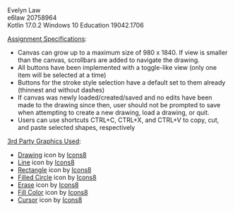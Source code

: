 Evelyn Law  
e6law 20758964  
Kotlin 17.0.2
Windows 10 Education 19042.1706

<u>Assignment Specifications</u>:
* Canvas can grow up to a maximum size of 980 x 1840. If view is smaller than the canvas, scrollbars are added to navigate the drawing. 
* All buttons have been implemented with a toggle-like view (only one item will be selected at a time) 
* Buttons for the stroke style selection have a default set to them already (thinnest and without dashes)
* If canvas was newly loaded/created/saved and no edits have been made to the drawing since then, user should not be prompted to save when attempting to create a new drawing, load a drawing, or quit.
* Users can use shortcuts CTRL+C, CTRL+X, and CTRL+V to copy, cut, and paste selected shapes, respectively

<u>3rd Party Graphics Used</u>:
* <a target="_blank" href="https://icons8.com/icon/sAI7rrrH1R6b/drawing">Drawing</a> icon by <a target="_blank" href="https://icons8.com">Icons8</a>  
* <a target="_blank" href="https://icons8.com/icon/-ERR-M1lP9BB/line">Line</a> icon by <a target="_blank" href="https://icons8.com">Icons8</a>  
* <a target="_blank" href="https://icons8.com/icon/78609/rectangle">Rectangle</a> icon by <a target="_blank" href="https://icons8.com">Icons8</a>  
* <a target="_blank" href="https://icons8.com/icon/78599/filled-circle">Filled Circle</a> icon by <a target="_blank" href="https://icons8.com">Icons8</a>  
* <a target="_blank" href="https://icons8.com/icon/78647/erase">Erase</a> icon by <a target="_blank" href="https://icons8.com">Icons8</a>  
* <a target="_blank" href="https://icons8.com/icon/78740/fill-color">Fill Color</a> icon by <a target="_blank" href="https://icons8.com">Icons8</a>  
* <a target="_blank" href="https://icons8.com/icon/71212/cursor">Cursor</a> icon by <a target="_blank" href="https://icons8.com">Icons8</a>  
